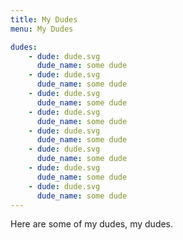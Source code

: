 ```yaml
---
title: My Dudes
menu: My Dudes

dudes:
    - dude: dude.svg
      dude_name: some dude
    - dude: dude.svg
      dude_name: some dude
    - dude: dude.svg
      dude_name: some dude
    - dude: dude.svg
      dude_name: some dude
    - dude: dude.svg
      dude_name: some dude
    - dude: dude.svg
      dude_name: some dude
    - dude: dude.svg
      dude_name: some dude
    - dude: dude.svg
      dude_name: some dude
---
```


Here are some of my dudes, my dudes.